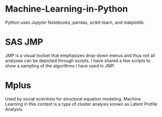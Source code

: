 # Machine-Learning-in-Python
Python uses Jupyter Notebooks, pandas, scikit-learn, and matplotlib.

# SAS JMP
JMP is a visual toolset that emphasizes drop-down menus and thus not all analyses can be depicted through scripts. I have shared a few scripts to show a sampling of the algorithms I have used in JMP. 

# Mplus
Used by social scientists for structural equation modeling. Machine Learning in this context is a type of cluster analysis known as Latent Profile Analysis. 
